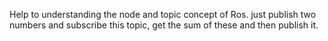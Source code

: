 Help to understanding the node and topic concept of Ros.
just publish two numbers and subscribe this topic, get the 
sum of these and then publish it.
